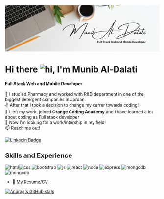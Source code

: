 
![Full Stack Web and Mobile Developer](https://github.com/munibdalati/munibdalati/blob/main/Banner.png)

# Hi there <img src="https://user-images.githubusercontent.com/1303154/88677602-1635ba80-d120-11ea-84d8-d263ba5fc3c0.gif" width="28px" height="28px" alt="hi">, I'm Munib Al-Dalati
#### Full Stack Web and Mobile Developer

👀 I studied Pharmacy and worked with R&D department in one of the biggest detergent companies in Jordan. <br />
:v:	After that I took a decision to change my carrer towards coding! <br />
🌱 I left my work, joined **Orange Coding Academy** and I have learned a lot about coding as Full stack developer  <br />
💞️ Now I'm looking for a work/intership in my field! <br />
📫 Reach me out! <br />
<br />
 [![Linkedin Badge](https://img.shields.io/badge/-Munib-0e76a8?style=flat&labelColor=0e76a8&logo=linkedin&logoColor=white)](https://www.linkedin.com/in/munib-dalati/)

## Skills and Experience

<img src='https://img.shields.io/badge/HTML5-E34F26?style=for-the-badge&logo=html5&logoColor=white' alt='html' height='40'><img src='https://img.shields.io/badge/CSS3-1572B6?style=for-the-badge&logo=css3&logoColor=white' alt='css' height='40'>
<img src='https://img.shields.io/badge/Bootstrap-563D7C?style=for-the-badge&logo=bootstrap&logoColor=white' alt='bootstrap' height='40'>
<img src='https://img.shields.io/badge/JavaScript-323330?style=for-the-badge&logo=javascript&logoColor=F7DF1E' alt='js' height='40'>
<img src='https://img.shields.io/badge/React-20232A?style=for-the-badge&logo=react&logoColor=61DAFB' alt='react' height='40'>
<img src='https://img.shields.io/badge/Node.js-339933?style=for-the-badge&logo=nodedotjs&logoColor=white' alt='node' height='40'>
<img src='https://img.shields.io/badge/Express.js-000000?style=for-the-badge&logo=express&logoColor=white' alt='express' height='40'>
<img src='https://img.shields.io/badge/MongoDB-4EA94B?style=for-the-badge&logo=mongodb&logoColor=white' alt='mongodb' height='40'>
<img src='https://img.shields.io/badge/Figma-F24E1E?style=for-the-badge&logo=figma&logoColor=white' alt='mongodb' height='40'>





- :paperclip: [My Resume/CV](https://github.com/munibdalati/munibdalati/blob/main/Munib-Al-Dalati-resume.pdf)



[![Anurag's GitHub stats](https://github-readme-stats.vercel.app/api?username=munibdalati)](https://github.com/anuraghazra/github-readme-stats)


